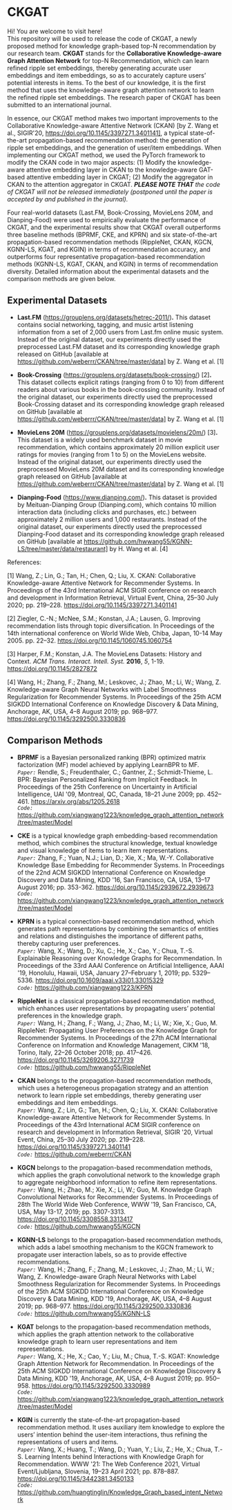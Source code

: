 CKGAT
=====
Hi! You are welcome to visit here!<br>
This repository will be used to release the code of CKGAT, a newly proposed method for knowledge graph-based top-N recommendation by our research team. **CKGAT** stands for the **Collaborative Knowledge-aware Graph Attention Network** for top-N Recommendation, which can learn refined ripple set embeddings, thereby generating accurate user embeddings and item embeddings, so as to accurately capture users’ potential interests in items. To the best of our knowledge, it is the first method that uses the knowledge-aware graph attention network to learn the refined ripple set embeddings. The research paper of CKGAT has been submitted to an international journal. 

In essence, our CKGAT method makes two important improvements to the Collaborative Knowledge-aware Attentive Network (CKAN) [by Z. Wang et al., SIGIR'20, https://doi.org/10.1145/3397271.3401141], a typical state-of-the-art propagation-based recommendation method: the generation of ripple set embeddings, and the generation of user/item embeddings. When implementing our CKGAT method, we used the PyTorch framework to modify the CKAN code in two major aspects: (1) Modify the knowledge-aware attentive embedding layer in CKAN to the knowledge-aware GAT-based attentive embedding layer in CKGAT; (2) Modify the aggregator in CKAN to the attention aggregator in CKGAT. ***PLEASE NOTE THAT*** *the code of CKGAT will not be released immediately (postponed until the paper is accepted by and published in the journal).*


Four real-world datasets (Last.FM, Book-Crossing, MovieLens 20M, and Dianping-Food) were used to empirically evaluate the performance of CKGAT, and the experimental results show that CKGAT overall outperforms three baseline methods (BPRMF, CKE, and KPRN) and six state-of-the-art propagation-based recommendation methods (RippleNet, CKAN, KGCN, KGNN-LS, KGAT, and KGIN) in terms of recommendation accuracy, and outperforms four representative propagation-based recommendation methods (KGNN-LS, KGAT, CKAN, and KGIN) in terms of recommendation diversity. Detailed information about the experimental datasets and the comparison methods are given below.


Experimental Datasets
------
* **Last.FM** (https://grouplens.org/datasets/hetrec-2011/)**.** This dataset contains social networking, tagging, and music artist listening information from a set of 2,000 users from Last.fm online music system. Instead of the original dataset, our experiments directly used the preprocessed Last.FM dataset and its corresponding knowledge graph released on GitHub [available at https://github.com/weberrr/CKAN/tree/master/data] by Z. Wang et al. [1]

* **Book-Crossing** (https://grouplens.org/datasets/book-crossing/) [2]**.** This dataset collects explicit ratings (ranging from 0 to 10) from different readers about various books in the book-crossing community. Instead of the original dataset, our experiments directly used the preprocessed Book-Crossing dataset and its corresponding knowledge graph released on GitHub [available at https://github.com/weberrr/CKAN/tree/master/data] by Z. Wang et al. [1]

* **MovieLens 20M** (https://grouplens.org/datasets/movielens/20m/) [3]**.** This dataset is a widely used benchmark dataset in movie recommendation, which contains approximately 20 million explicit user ratings for movies (ranging from 1 to 5) on the MovieLens website. Instead of the original dataset, our experiments directly used the preprocessed MovieLens 20M dataset and its corresponding knowledge graph released on GitHub [available at https://github.com/weberrr/CKAN/tree/master/data] by Z. Wang et al. [1]

* **Dianping-Food** (https://www.dianping.com/)**.** This dataset is provided by Meituan-Dianping Group (Dianping.com), which contains 10 million interaction data (including clicks and purchases, etc.) between approximately 2 million users and 1,000 restaurants. Instead of the original dataset, our experiments directly used the preprocessed Dianping-Food dataset and its corresponding knowledge graph released on GitHub [available at https://github.com/hwwang55/KGNN-LS/tree/master/data/restaurant] by H. Wang et al. [4]

References:

[1] Wang, Z.; Lin, G.; Tan, H.; Chen, Q.; Liu, X. CKAN: Collaborative Knowledge-aware Attentive Network for Recommender
Systems. In Proceedings of the 43rd International ACM SIGIR conference on research and development in Information Retrieval,
Virtual Event, China, 25–30 July 2020; pp. 219–228. https://doi.org/10.1145/3397271.3401141

[2] Ziegler, C.-N.; McNee, S.M.; Konstan, J.A.; Lausen, G. Improving recommendation lists through topic diversification. In Proceedings of the 14th international conference on World Wide Web, Chiba, Japan, 10-14 May 2005. pp. 22–32. https://doi.org/10.1145/1060745.1060754

[3] Harper, F.M.; Konstan, J.A. The MovieLens Datasets: History and Context. *ACM Trans. Interact. Intell. Syst.* **2016**, *5*, 1-19. https://doi.org/10.1145/2827872

[4] Wang, H.; Zhang, F.; Zhang, M.; Leskovec, J.; Zhao, M.; Li, W.; Wang, Z. Knowledge-aware Graph Neural Networks
with Label Smoothness Regularization for Recommender Systems. In Proceedings of the 25th ACM SIGKDD International Conference on Knowledge Discovery & Data Mining, Anchorage, AK, USA, 4–8 August 2019; pp. 968–977. https://doi.org/10.1145/3292500.3330836

Comparison Methods
------
* **BPRMF** is a Bayesian personalized ranking (BPR) optimized matrix factorization (MF) model achieved by applying LearnBPR to MF.<br>
*`Paper:`* Rendle, S.; Freudenthaler, C.; Gantner, Z.; Schmidt-Thieme, L. BPR: Bayesian Personalized Ranking from Implicit Feedback. In Proceedings of the 25th Conference on Uncertainty in Artificial Intelligence, UAI '09, Montreal, QC, Canada, 18–21 June 2009; pp. 452–461. https://arxiv.org/abs/1205.2618<br>
*`Code:`* https://github.com/xiangwang1223/knowledge_graph_attention_network/tree/master/Model

* **CKE** is a typical knowledge graph embedding-based recommendation method, which combines the structural knowledge, textual knowledge and visual knowledge of items to learn item representations.<br>
*`Paper:`* Zhang, F.; Yuan, N.J.; Lian, D.; Xie, X.; Ma, W.-Y. Collaborative Knowledge Base Embedding for Recommender Systems. In Proceedings of the 22nd ACM SIGKDD International Conference on Knowledge Discovery and Data Mining, KDD '16, San Francisco, CA, USA, 13–17 August 2016; pp. 353-362. https://doi.org/10.1145/2939672.2939673<br>
*`Code:`* https://github.com/xiangwang1223/knowledge_graph_attention_network/tree/master/Model

* **KPRN** is a typical connection-based recommendation method, which generates path representations by combining the semantics of entities and relations and distinguishes the importance of different paths, thereby capturing user preferences.<br>
*`Paper:`* Wang, X.; Wang, D.; Xu, C.; He, X.; Cao, Y.; Chua, T.-S. Explainable Reasoning over Knowledge Graphs for Recommendation. In Proceedings of the 33rd AAAI Conference on Artificial Intelligence, AAAI '19, Honolulu, Hawaii, USA, January 27–February 1, 2019; pp. 5329–5336. https://doi.org/10.1609/aaai.v33i01.33015329<br>
*`Code:`* https://github.com/xiangwang1223/KPRN

* **RippleNet** is a classical propagation-based recommendation method, which enhances user representations by propagating users’ potential preferences in the knowledge graph.<br>
*`Paper:`* Wang, H.; Zhang, F.; Wang, J.; Zhao, M.; Li, W.; Xie, X.; Guo, M. RippleNet: Propagating User Preferences on the Knowledge Graph for Recommender Systems. In Proceedings of the 27th ACM International Conference on Information and Knowledge Management, CIKM '18, Torino, Italy, 22–26 October 2018; pp. 417–426. https://doi.org/10.1145/3269206.3271739<br>
*`Code:`* https://github.com/hwwang55/RippleNet

* **CKAN** belongs to the propagation-based recommendation methods, which uses a heterogeneous propagation strategy and an attention network to learn ripple set embeddings, thereby generating user embeddings and item embeddings.<br>
*`Paper:`* Wang, Z.; Lin, G.; Tan, H.; Chen, Q.; Liu, X. CKAN: Collaborative Knowledge-aware Attentive Network for Recommender Systems. In Proceedings of the 43rd International ACM SIGIR conference on research and development in Information Retrieval, SIGIR '20, Virtual Event, China, 25–30 July 2020; pp. 219–228. https://doi.org/10.1145/3397271.3401141<br>
*`Code:`* https://github.com/weberrr/CKAN

* **KGCN** belongs to the propagation-based recommendation methods, which applies the graph convolutional network to the knowledge graph to aggregate neighborhood information to refine item representations.<br>
*`Paper:`* Wang, H.; Zhao, M.; Xie, X.; Li, W.; Guo, M. Knowledge Graph Convolutional Networks for Recommender Systems. In Proceedings of 28th The World Wide Web Conference, WWW '19, San Francisco, CA, USA, May 13-17, 2019; pp. 3307-3313. https://doi.org/10.1145/3308558.3313417<br>
*`Code:`* https://github.com/hwwang55/KGCN

* **KGNN-LS** belongs to the propagation-based recommendation methods, which adds a label smoothing mechanism to the KGCN framework to propagate user interaction labels, so as to provide effective recommendations.<br>
*`Paper:`* Wang, H.; Zhang, F.; Zhang, M.; Leskovec, J.; Zhao, M.; Li, W.; Wang, Z. Knowledge-aware Graph Neural Networks with Label Smoothness Regularization for Recommender Systems. In Proceedings of the 25th ACM SIGKDD International Conference on Knowledge Discovery & Data Mining, KDD '19, Anchorage, AK, USA, 4–8 August 2019; pp. 968–977. https://doi.org/10.1145/3292500.3330836<br>
*`Code:`* https://github.com/hwwang55/KGNN-LS

* **KGAT** belongs to the propagation-based recommendation methods, which applies the graph attention network to the collaborative knowledge graph to learn user representations and item representations.<br>
*`Paper:`* Wang, X.; He, X.; Cao, Y.; Liu, M.; Chua, T.-S. KGAT: Knowledge Graph Attention Network for Recommendation. In Proceedings of the 25th ACM SIGKDD International Conference on Knowledge Discovery & Data Mining, KDD '19, Anchorage, AK, USA, 4–8 August 2019; pp. 950–958. https://doi.org/10.1145/3292500.3330989<br>
*`Code:`* https://github.com/xiangwang1223/knowledge_graph_attention_network/tree/master/Model

* **KGIN** is currently the state-of-the-art propagation-based recommendation method. It uses auxiliary item knowledge to explore the users’ intention behind the user-item interactions, thus refining the representations of users and items.<br>
*`Paper:`* Wang, X.; Huang, T.; Wang, D.; Yuan, Y.; Liu, Z.; He, X.; Chua, T.-S. Learning Intents behind Interactions with Knowledge Graph for Recommendation. WWW '21: The Web Conference 2021, Virtual Event/Ljubljana, Slovenia, 19–23 April 2021; pp. 878–887. https://doi.org/10.1145/3442381.3450133<br>
*`Code:`* https://github.com/huangtinglin/Knowledge_Graph_based_intent_Network
